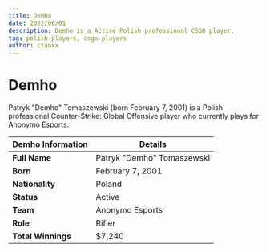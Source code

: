 ```yaml
---
title: Demho
date: 2022/06/01
description: Demho is a Active Polish professional CSGO player.
tag: polish-players, csgo-players
author: ctanxx
---
```


# Demho

Patryk "Demho" Tomaszewski (born February 7, 2001) is a Polish professional Counter-Strike: Global Offensive player who currently plays for Anonymo Esports.

| **Demho Information** | **Details**               |
| -------------------- | -------------------------- |
| **Full Name**        | Patryk "Demho" Tomaszewski |
| **Born**             | February 7, 2001           |
| **Nationality**      | Poland                     |
| **Status**           | Active                     |
| **Team**             | Anonymo Esports                       |
| **Role**             | Rifler                     |
| **Total Winnings**   | $7,240                 |